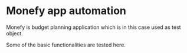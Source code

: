 # Monefy app automation

Monefy is budget planning application which is in this case used as test object.

Some of the basic functionalities are tested here.
